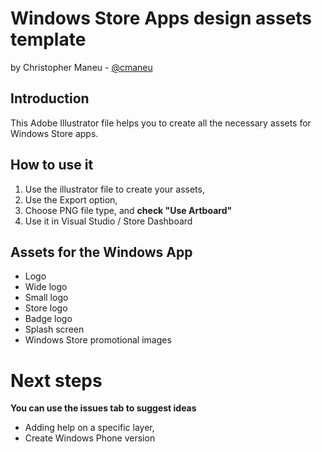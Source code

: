 # Windows Store Apps design assets template

by Christopher Maneu - [@cmaneu](http://twitter.com/cmaneu)

## Introduction

This Adobe Illustrator file helps you to create all the necessary assets for Windows Store apps.
 
## How to use it

1. Use the illustrator file to create your assets,
2. Use the Export option, 
3. Choose PNG file type, and **check "Use Artboard"**
4. Use it in Visual Studio / Store Dashboard



## Assets for the Windows App
- Logo
- Wide logo
- Small logo
- Store logo
- Badge logo
- Splash screen 
- Windows Store promotional images

# Next steps

**You can use the issues tab to suggest ideas**

- Adding help on a specific layer, 
- Create Windows Phone version